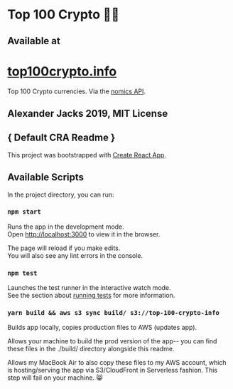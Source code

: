 # Top 100 Crypto :100::money_with_wings:

## Available at
# [top100crypto.info](https://top100crypto.info)

Top 100 Crypto currencies. Via the [nomics API](https://forums.nomics.com/).

## Alexander Jacks 2019, MIT License




## { Default CRA Readme }

This project was bootstrapped with [Create React App](https://github.com/facebook/create-react-app).

## Available Scripts

In the project directory, you can run:

### `npm start`

Runs the app in the development mode.<br>
Open [http://localhost:3000](http://localhost:3000) to view it in the browser.

The page will reload if you make edits.<br>
You will also see any lint errors in the console.

### `npm test`

Launches the test runner in the interactive watch mode.<br>
See the section about [running tests](https://facebook.github.io/create-react-app/docs/running-tests) for more information.

### `yarn build && aws s3 sync build/ s3://top-100-crypto-info`

Builds app locally, copies production files to AWS (updates app).

Allows your machine to build the prod version of the app-- you can find these files in the ./build/ directory alongside this readme.

Allows my MacBook Air to also copy these files to my AWS account, which is hosting/serving the app via S3/CloudFront in Serverless fashion. This step will fail on your machine. :smile_cat:

